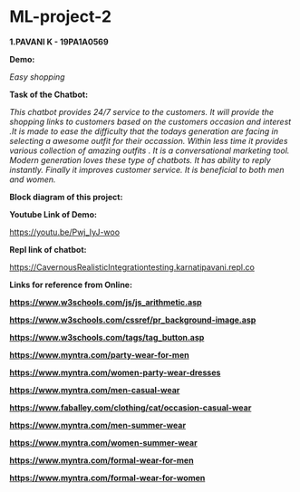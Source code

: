# ML-project-2
<b>1.PAVANI K - 19PA1A0569</b>

<b>Demo:</b>

<i>Easy shopping</i>

<b>Task of the Chatbot:</b>

<i>This chatbot provides 24/7 service to the customers. It will provide the shopping links to customers based on the customers occasion and interest .It is made to ease the difficulty that the todays generation are facing in selecting a awesome outfit for their occassion. Within less time it provides various collection of amazing outfits . It is a conversational marketing tool. Modern generation loves these type of chatbots. It has ability to reply instantly. Finally it improves customer service. It is beneficial to both men and women. </i>

<b>Block diagram of this project:</b>

<b>Youtube Link of Demo:</b>

https://youtu.be/Pwj_IyJ-woo

<b>Repl link of chatbot:</b>

https://CavernousRealisticIntegrationtesting.karnatipavani.repl.co

<b>Links for reference from Online:<b>

https://www.w3schools.com/js/js_arithmetic.asp

https://www.w3schools.com/cssref/pr_background-image.asp

https://www.w3schools.com/tags/tag_button.asp

https://www.myntra.com/party-wear-for-men

https://www.myntra.com/women-party-wear-dresses

https://www.myntra.com/men-casual-wear

https://www.faballey.com/clothing/cat/occasion-casual-wear

https://www.myntra.com/men-summer-wear

https://www.myntra.com/women-summer-wear

https://www.myntra.com/formal-wear-for-men

https://www.myntra.com/formal-wear-for-women
